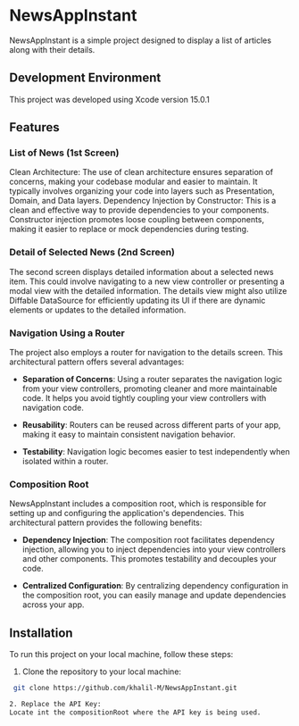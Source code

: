 # NewsAppInstant


NewsAppInstant is a simple project designed to display a list of articles along with their details.

## Development Environment

This project was developed using Xcode version 15.0.1


## Features

### List of News (1st Screen)
Clean Architecture: The use of clean architecture ensures separation of concerns, making your codebase modular and easier to maintain. It typically involves organizing your code into layers such as Presentation, Domain, and Data layers.
Dependency Injection by Constructor: This is a clean and effective way to provide dependencies to your components. Constructor injection promotes loose coupling between components, making it easier to replace or mock dependencies during testing.
### Detail of Selected News (2nd Screen)
The second screen displays detailed information about a selected news item. This could involve navigating to a new view controller or presenting a modal view with the detailed information.
The details view might also utilize Diffable DataSource for efficiently updating its UI if there are dynamic elements or updates to the detailed information.


### Navigation Using a Router

The project also employs a router for navigation to the details screen. This architectural pattern offers several advantages:

- **Separation of Concerns**: Using a router separates the navigation logic from your view controllers, promoting cleaner and more maintainable code. It helps you avoid tightly coupling your view controllers with navigation code.

- **Reusability**: Routers can be reused across different parts of your app, making it easy to maintain consistent navigation behavior.

- **Testability**: Navigation logic becomes easier to test independently when isolated within a router.

### Composition Root

NewsAppInstant
 includes a composition root, which is responsible for setting up and configuring the application's dependencies. This architectural pattern provides the following benefits:

- **Dependency Injection**: The composition root facilitates dependency injection, allowing you to inject dependencies into your view controllers and other components. This promotes testability and decouples your code.

- **Centralized Configuration**: By centralizing dependency configuration in the composition root, you can easily manage and update dependencies across your app.

## Installation

To run this project on your local machine, follow these steps:

1. Clone the repository to your local machine:

  ```bash
   git clone https://github.com/khalil-M/NewsAppInstant.git

2. Replace the API Key:
Locate int the compositionRoot where the API key is being used.

